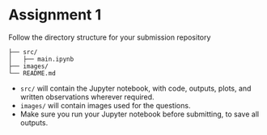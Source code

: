 # Assignment 1

Follow the directory structure for your submission repository
```
├── src/
│   ├── main.ipynb
├── images/
└── README.md
```

- `src/` will contain the Jupyter notebook, with code, outputs, plots, and written observations wherever required.
- `images/` will contain images used for the questions.
- Make sure you run your Jupyter notebook before submitting, to save all outputs.

